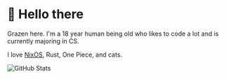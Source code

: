 # 👋 Hello there

Grazen here. I'm a 18 year human being old who likes to code a lot and is currently majoring in CS.

I love [NixOS](https://nixos.org/), Rust, One Piece, and cats.

![GitHub Stats](https://github-readme-stats-beta-two-66.vercel.app/api/top-langs?username=Grazen0&theme=transparent&layout=compact)

